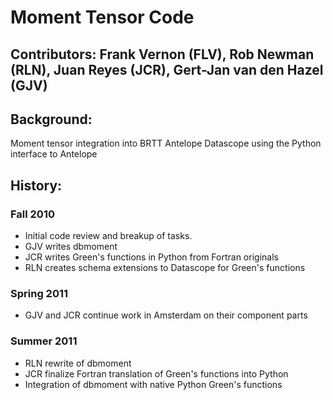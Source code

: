 # Moment Tensor Code
## Contributors: Frank Vernon (FLV), Rob Newman (RLN), Juan Reyes (JCR), Gert-Jan van den Hazel (GJV)

## Background:
Moment tensor integration into BRTT Antelope Datascope using the Python interface to Antelope

## History:

### Fall 2010
* Initial code review and breakup of tasks. 
* GJV writes dbmoment
* JCR writes Green's functions in Python from Fortran originals
* RLN creates schema extensions to Datascope for Green's functions

### Spring 2011
* GJV and JCR continue work in Amsterdam on their component parts

### Summer 2011
* RLN rewrite of dbmoment
* JCR finalize Fortran translation of Green's functions into Python
* Integration of dbmoment with native Python Green's functions
